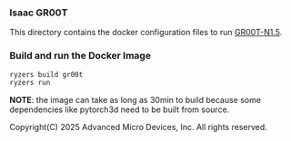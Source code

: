 ### Isaac GR00T

This directory contains the docker configuration files to run [GR00T-N1.5](https://github.com/NVIDIA/Isaac-GR00T).

### Build and run the Docker Image

```sh
ryzers build gr00t
ryzers run
```

**NOTE**: the image can take as long as 30min to build because some dependencies like pytorch3d need to be built from source.

Copyright(C) 2025 Advanced Micro Devices, Inc. All rights reserved.
